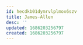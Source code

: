 ```yaml
---
id: hecdkb01dymrvlplmox6szv
title: James-Allen
desc: ''
updated: 1686203256797
created: 1686203256797
---
```

